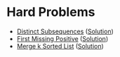 # Hard Problems
- [Distinct Subsequences](https://leetcode.com/problems/distinct-subsequences/) ([Solution](https://github.com/martinock/leetcode-solution/blob/master/hard/distinct-subsequences.cpp))
- [First Missing Positive](https://leetcode.com/problems/first-missing-positive/) ([Solution](https://github.com/martinock/leetcode-solution/blob/master/hard/first-missing-positive.cpp))
- [Merge k Sorted List](https://leetcode.com/problems/merge-k-sorted-lists/) ([Solution](https://github.com/martinock/leetcode-solution/blob/master/hard/merge-k-sorted-list.cpp))